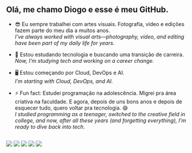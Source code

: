 ## Olá, me chamo Diogo e esse é meu GitHub.

- 😎 Eu sempre trabalhei com artes visuais. Fotografia, vídeo e edições fazem parte do meu dia a muitos anos.
<br>_I've always worked with visual arts—photography, video, and editing have been part of my daily life for years._
- 🧠 Estou estudando tecnologia e buscando uma transição de carreira.
<br>_Now, I'm studying tech and working on a career change._
- 🖥️ Estou começando por Cloud, DevOps e AI.
<br>_I’m starting with Cloud, DevOps, and AI._
  
- ⚡ Fun fact: Estudei programação na adolescência. Migrei pra área criativa na faculdade. E agora, depois de uns bons anos e depois de esquecer tudo, quero voltar pra tecnologia. 😅 
<br>_I studied programming as a teenager, switched to the creative field in college, and now, after all these years (and forgetting everything), I’m ready to dive back into tech._

##

<div> 
  <a href="https://instagram.com/diogomsk" target="_blank"><img src="https://img.shields.io/badge/-Instagram-%23E4405F?style=for-the-badge&logo=instagram&logoColor=white" target="_blank"></a>
  <a href="https://discord.gg/252913340110733314" target="_blank"><img src="https://img.shields.io/badge/Discord-7289DA?style=for-the-badge&logo=discord&logoColor=white" target="_blank"></a> 
  <a href = "mailto:diogomaske@gmail.com"><img src="https://img.shields.io/badge/-Gmail-%23333?style=for-the-badge&logo=gmail&logoColor=white" target="_blank"></a>
  <a href="https://www.linkedin.com/in/diogo-maske-58131a31" target="_blank"><img src="https://img.shields.io/badge/-LinkedIn-%230077B5?style=for-the-badge&logo=linkedin&logoColor=white" target="_blank"></a> 
  <a href="https://x.com/diogomsk" target="_blank"><img src="https://img.shields.io/badge/Twitter-1DA1F2?style=for-the-badge&logo=X&logoColor=white&color=black" target="_blank"></a>


</div>

